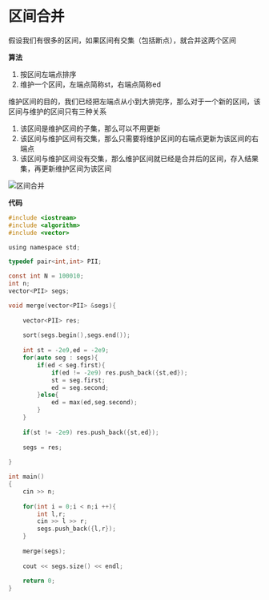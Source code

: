 # 区间合并

假设我们有很多的区间，如果区间有交集（包括断点），就合并这两个区间

**算法**

1. 按区间左端点排序
2. 维护一个区间，左端点简称st，右端点简称ed



维护区间的目的，我们已经把左端点从小到大排完序，那么对于一个新的区间，该区间与维护的区间只有三种关系

1. 该区间是维护区间的子集，那么可以不用更新
2. 该区间与维护区间有交集，那么只需要将维护区间的右端点更新为该区间的右端点
3. 该区间与维护区间没有交集，那么维护区间就已经是合并后的区间，存入结果集，再更新维护区间为该区间



![区间合并](D:\个人资料\Notes\算法\images\区间合并.png)



**代码**

```c
#include <iostream>
#include <algorithm>
#include <vector>

using namespace std;

typedef pair<int,int> PII;

const int N = 100010;
int n;
vector<PII> segs;

void merge(vector<PII> &segs){
    
    vector<PII> res;
    
    sort(segs.begin(),segs.end());
    
    int st = -2e9,ed = -2e9;
    for(auto seg : segs){
        if(ed < seg.first){
            if(ed != -2e9) res.push_back({st,ed});
            st = seg.first;
            ed = seg.second;
        }else{
            ed = max(ed,seg.second);
        }
    }
    
    if(st != -2e9) res.push_back({st,ed});
    
    segs = res;
    
}

int main()
{
    cin >> n;
    
    for(int i = 0;i < n;i ++){
        int l,r;
        cin >> l >> r;
        segs.push_back({l,r});
    }
    
    merge(segs);
    
    cout << segs.size() << endl;
    
    return 0;
}
```

